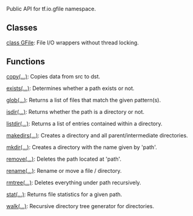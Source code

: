 
Public API for tf.io.gfile namespace.
## Classes
[class GFile](https://www.tensorflow.org/api_docs/python/tf/io/gfile/GFile): File I/O wrappers without thread locking.

## Functions
[copy(...)](https://www.tensorflow.org/api_docs/python/tf/io/gfile/copy): Copies data from src to dst.

[exists(...)](https://www.tensorflow.org/api_docs/python/tf/io/gfile/exists): Determines whether a path exists or not.

[glob(...)](https://www.tensorflow.org/api_docs/python/tf/io/gfile/glob): Returns a list of files that match the given pattern(s).

[isdir(...)](https://www.tensorflow.org/api_docs/python/tf/io/gfile/isdir): Returns whether the path is a directory or not.

[listdir(...)](https://www.tensorflow.org/api_docs/python/tf/io/gfile/listdir): Returns a list of entries contained within a directory.

[makedirs(...)](https://www.tensorflow.org/api_docs/python/tf/io/gfile/makedirs): Creates a directory and all parent/intermediate directories.

[mkdir(...)](https://www.tensorflow.org/api_docs/python/tf/io/gfile/mkdir): Creates a directory with the name given by 'path'.

[remove(...)](https://www.tensorflow.org/api_docs/python/tf/io/gfile/remove): Deletes the path located at 'path'.

[rename(...)](https://www.tensorflow.org/api_docs/python/tf/io/gfile/rename): Rename or move a file / directory.

[rmtree(...)](https://www.tensorflow.org/api_docs/python/tf/io/gfile/rmtree): Deletes everything under path recursively.

[stat(...)](https://www.tensorflow.org/api_docs/python/tf/io/gfile/stat): Returns file statistics for a given path.

[walk(...)](https://www.tensorflow.org/api_docs/python/tf/io/gfile/walk): Recursive directory tree generator for directories.

